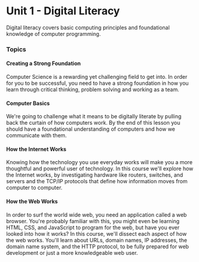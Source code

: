 # Unit 1 - Digital Literacy
Digital literacy covers basic computing principles and foundational knowledge of computer programming.

### Topics

#### Creating a Strong Foundation
Computer Science is a rewarding yet challenging field to get into. In order for you to be successful, you need to have a strong foundation in how you learn through critical thinking, problem solving and working as a team.

#### Computer Basics
We're going to challenge what it means to be digitally literate by pulling back the curtain of how computers work. By the end of this lesson you should have a foundational understanding of computers and how we communicate with them.

#### How the Internet Works
Knowing how the technology you use everyday works will make you a more thoughtful and powerful user of technology. In this course we'll explore how the Internet works, by investigating hardware like routers, switches, and servers and the TCP/IP protocols that define how information moves from computer to computer.

#### How the Web Works
In order to surf the world wide web, you need an application called a web browser. You're probably familiar with this, you might even be learning HTML, CSS, and JavaScript to program for the web, but have you ever looked into how it works? In this course, we'll dissect each aspect of how the web works. You'll learn about URLs, domain names, IP addresses, the domain name system, and the HTTP protocol, to be fully prepared for web development or just a more knowledgeable web user.
